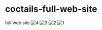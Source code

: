# coctails-full-web-site
full web site
![4](https://github.com/tilbe/coctails-full-web-site/assets/125744380/f09a5858-720e-4cff-a47f-14e3cff14704)
![3](https://github.com/tilbe/coctails-full-web-site/assets/125744380/f2075e08-0e58-4399-8794-406981fdaea4)
![2](https://github.com/tilbe/coctails-full-web-site/assets/125744380/28679223-e37a-4194-a794-e39fdcae8eb4)
![1](https://github.com/tilbe/coctails-full-web-site/assets/125744380/871c7630-540e-47d5-8524-7bc602562705)
